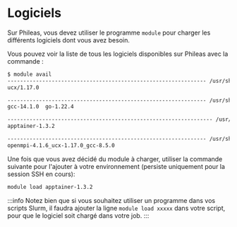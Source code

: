 # Logiciels

Sur Phileas, vous devez utiliser le programme `module` pour charger les différents logiciels dont vous avez besoin.

Vous pouvez voir la liste de tous les logiciels disponibles sur Phileas avec la commande :
```bash
$ module avail
--------------------------------------------------------------- /usr/share/Modules/modulefiles/libraries ---------------------------------------------------------------
ucx/1.17.0  

--------------------------------------------------------------- /usr/share/Modules/modulefiles/compilers ---------------------------------------------------------------
gcc-14.1.0  go-1.22.4  

----------------------------------------------------------------- /usr/share/Modules/modulefiles/tools -----------------------------------------------------------------
apptainer-1.3.2  

--------------------------------------------------------------- /usr/share/Modules/modulefiles/parallel ----------------------------------------------------------------
openmpi-4.1.6_ucx-1.17.0_gcc-8.5.0
```


Une fois que vous avez décidé du module à charger, utiliser la commande suivante pour l'ajouter à votre environnement (persiste uniquement pour la session SSH en cours):
```bash
module load apptainer-1.3.2
```

:::info
Notez bien que si vous souhaitez utiliser un programme dans vos scripts Slurm, il faudra ajouter la ligne `module load xxxxx` dans votre script, pour que le logiciel soit chargé dans votre job.
:::